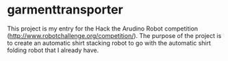 garmenttransporter
==================
This project is my entry for the Hack the Arudino Robot competition (http://www.robotchallenge.org/competition/). The purpose of the project is to create an automatic shirt stacking robot to go with the automatic shirt folding robot that I already have.
